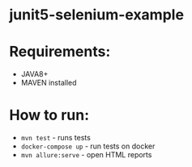 # junit5-selenium-example

# Requirements: 
- JAVA8+
- MAVEN installed

# How to run: 
- ```mvn test``` - runs tests
- ```docker-compose up``` - run tests on docker
- ```mvn allure:serve``` - open HTML reports